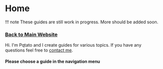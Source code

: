 # Home
!!! note
    These guides are still work in progress. More should be added soon.
### [Back to Main Website](//pqtato.pw)
Hi. I'm Pqtato and I create guides for various topics. If you have any questions feel free to [contact me](//pqtato.pw/contactme).
#### Please choose a guide in the navigation menu
